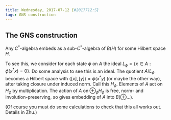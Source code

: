 ```yaml
---
title: Wednesday, 2017-07-12 {#2017712:S}
tags: GNS construction
---
```

The GNS construction
--------------------

Any $C^*$-algebra embeds as a
sub-$C^*$-algebra of $B(H)$ for some Hilbert space $H$.

To see this, we consider for each state $\phi$ on $A$ the ideal
$L_\phi = \{x \in A : \phi(x^*x) = 0\}$. Do some analysis to see this is
an ideal. The quotient $A / L_\phi$ becomes a Hilbert space with
$\left<[x],[y]\right> = \phi(x^*y)$ (or maybe the other way), after
taking closure under induced norm. Call this $H_\phi$. Elements of $A$
act on $H_\phi$ by multiplication. The action of $A$ on
$\oplus_{\phi} H_\phi$ is free, norm- and involution-preserving, so
gives embedding of $A$ into $B(\oplus \dots)$.

(Of course you must do some calculations to check that this all works
out. Details in Zhu.)
